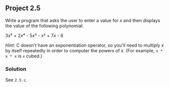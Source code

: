 ## Project 2.5
Write a program that asks the user to enter a value for *x* and then displays the value of the following polynomial:

3*x*⁵ + 2*x*⁴ - 5*x*³ - *x*² + 7*x* - 6

*Hint:* C doesn't have an exponentiation operator, so you'll need to multiply *x* by itself repeatedly in order to computer the powers of *x*. (For example, `x * x * x` is `x` cubed.)

### Solution
See `2.5.c`.